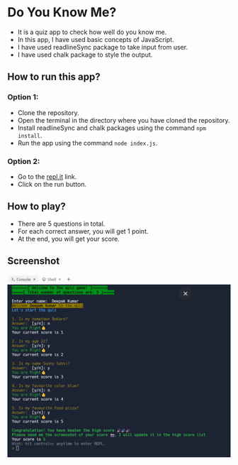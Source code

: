 # Do You Know Me?

- It is a quiz app to check how well do you know me.
- In this app, I have used basic concepts of JavaScript.
- I have used readlineSync package to take input from user.
- I have used chalk package to style the output.

## How to run this app?

### Option 1:

- Clone the repository.
- Open the terminal in the directory where you have cloned the repository.
- Install readlineSync and chalk packages using the command `npm install`.
- Run the app using the command `node index.js`.

### Option 2:

- Go to the [repl.it](https://replit.com/@SahsiSunny/Exercise-15-Quiz#index.js?embed=1&output=1) link.
- Click on the run button.

## How to play?

- There are 5 questions in total.
- For each correct answer, you will get 1 point.
- At the end, you will get your score.

## Screenshot

![Screenshot](https://github.com/sahsisunny/do-you-know-me/blob/main/Screenshot.png?raw=true)
